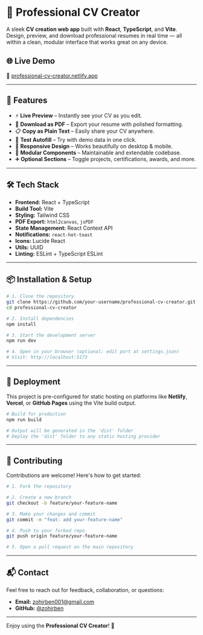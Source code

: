 # 💼 Professional CV Creator

A sleek **CV creation web app** built with **React**, **TypeScript**, and **Vite**. Design, preview, and download professional resumes in real time — all within a clean, modular interface that works great on any device.

## 🌐 Live Demo  
🔗 [professional-cv-creator.netlify.app](https://lively-frangipane-8dc88b.netlify.app)

---

## 🚀 Features

- ⚡ **Live Preview** – Instantly see your CV as you edit.
- 🧾 **Download as PDF** – Export your resume with polished formatting.
- 📋 **Copy as Plain Text** – Easily share your CV anywhere.
- 🧪 **Test Autofill** – Try with demo data in one click.
- 📱 **Responsive Design** – Works beautifully on desktop & mobile.
- 🧩 **Modular Components** – Maintainable and extendable codebase.
- ➕ **Optional Sections** – Toggle projects, certifications, awards, and more.

---

## 🛠️ Tech Stack

- **Frontend:** React + TypeScript  
- **Build Tool:** Vite  
- **Styling:** Tailwind CSS  
- **PDF Export:** `html2canvas`, `jsPDF`  
- **State Management:** React Context API  
- **Notifications:** `react-hot-toast`  
- **Icons:** Lucide React  
- **Utils:** UUID  
- **Linting:** ESLint + TypeScript ESLint  

---

## 📦 Installation & Setup

```bash
# 1. Clone the repository
git clone https://github.com/your-username/professional-cv-creator.git
cd professional-cv-creator

# 2. Install dependencies
npm install

# 3. Start the development server
npm run dev

# 4. Open in your browser (optional: edit port at settings.json)
# Visit: http://localhost:5173
```

---

## 🚢 Deployment

This project is pre-configured for static hosting on platforms like **Netlify**, **Vercel**, or **GitHub Pages** using the Vite build output.

```bash
# Build for production
npm run build

# Output will be generated in the 'dist' folder
# Deploy the 'dist' folder to any static hosting provider
```

---

## 🤝 Contributing

Contributions are welcome! Here's how to get started:

```bash
# 1. Fork the repository

# 2. Create a new branch
git checkout -b feature/your-feature-name

# 3. Make your changes and commit
git commit -m "feat: add your-feature-name"

# 4. Push to your forked repo
git push origin feature/your-feature-name

# 5. Open a pull request on the main repository
```

---

## 📬 Contact

Feel free to reach out for feedback, collaboration, or questions:

- **Email:** [zohirben001@gmail.com](mailto:zohirben001.com)  
- **GitHub:** [@zohirben](https://github.com/zohirben)

---

Enjoy using the **Professional CV Creator**! 🎉
